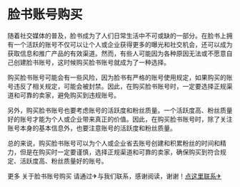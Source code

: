 # 脸书账号购买

随着社交媒体的普及，脸书成为了人们日常生活中不可或缺的一部分。在脸书上拥有一个活跃的账号不仅可以让个人或企业获得更多的曝光和社交机会，还可以成为获取信息和推广产品的有效渠道。然而，有些人可能因为各种原因无法或不愿意自己创建脸书账号，这时候购买脸书账号就成为了一种选择。

购买脸书账号可能会有一些风险，因为脸书有严格的账号使用规定，如果购买的账号违反了相关规定，可能会被封禁。因此，在购买脸书账号时，一定要选择正规渠道和可靠的卖家，避免购买到违规账号。

另外，购买脸书账号也要考虑账号的活跃度和粉丝质量。一个活跃度高、粉丝质量好的账号才能为个人或企业带来真正的价值。因此，在购买脸书账号时，除了关注账号本身的基本信息外，也要注意账号的活跃度和粉丝质量。

总的来说，购买脸书账号可以为个人或企业省去账号创建和积累粉丝的时间和精力，但是在购买时一定要谨慎，选择正规渠道和可靠的卖家，确保购买到符合规定、活跃度高、粉丝质量好的账号。

更多 关于脸书账号购买 请通过✈与我们联系，感谢阅读，谢谢！[点这里联系✈](https://cc.k02.cc)